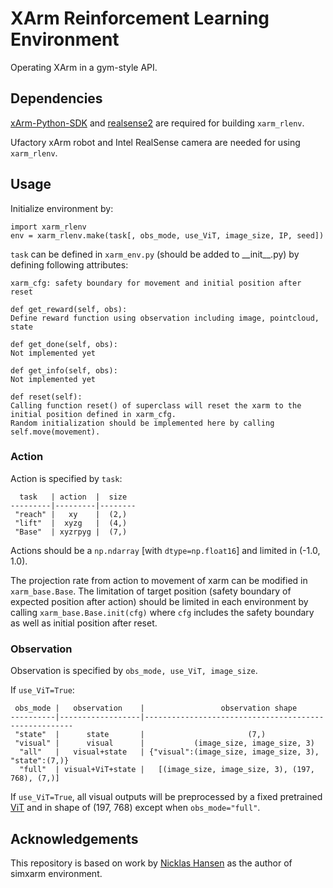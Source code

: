 # XArm Reinforcement Learning Environment
Operating XArm in a gym-style API.

## Dependencies
[xArm-Python-SDK](https://github.com/xArm-Developer/xArm-Python-SDK) and [realsense2](https://pypi.org/project/pyrealsense2/) are required for building ```xarm_rlenv```.

Ufactory xArm robot and Intel RealSense camera are needed for using ```xarm_rlenv```.

## Usage
Initialize environment by:
```
import xarm_rlenv
env = xarm_rlenv.make(task[, obs_mode, use_ViT, image_size, IP, seed])
```
```task``` can be defined in ```xarm_env.py``` (should be added to \_\_init__.py) by defining following attributes:
```
xarm_cfg: safety boundary for movement and initial position after reset
```
```
def get_reward(self, obs):
Define reward function using observation including image, pointcloud, state
```
```
def get_done(self, obs):
Not implemented yet
```
```
def get_info(self, obs):
Not implemented yet
```
```
def reset(self):
Calling function reset() of superclass will reset the xarm to the initial position defined in xarm_cfg. 
Random initialization should be implemented here by calling self.move(movement).
```
### Action
Action is specified by ```task```:

```
  task   | action  |  size
---------|---------|--------
 "reach" |   xy    |  (2,)
 "lift"  |  xyzg   |  (4,)
 "Base"  | xyzrpyg |  (7,)
```
Actions should be a ```np.ndarray``` [with ```dtype=np.float16```] and limited in (-1.0, 1.0).

The projection rate from action to movement of xarm can be modified in ```xarm_base.Base```. The limitation of target position (safety boundary of expected position after action) should be limited in each environment by calling  ```xarm_base.Base.init(cfg)``` where ```cfg``` includes the safety boundary as well as initial position after reset.

### Observation
Observation is specified by ```obs_mode, use_ViT, image_size```.

If ```use_ViT=True```:
```
 obs_mode |   observation    |                 observation shape
----------|------------------|------------------------------------------------------
 "state"  |      state       |                       (7,)
 "visual" |      visual      |           (image_size, image_size, 3)
  "all"   |   visual+state   | {"visual":(image_size, image_size, 3), "state":(7,)}
  "full"  | visual+ViT+state |   [(image_size, image_size, 3), (197, 768), (7,)]
```
If ```use_ViT=True```, all visual outputs will be preprocessed by a fixed pretrained [ViT](https://huggingface.co/google/vit-base-patch16-224) and in shape of (197, 768) except when ```obs_mode="full"```.

## Acknowledgements
This repository is based on work by [Nicklas Hansen](https://nicklashansen.github.io/) as the author of simxarm environment.